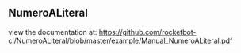 ## NumeroALiteral

 view the documentation at: https://github.com/rocketbot-cl/NumeroALiteral/blob/master/example/Manual_NumeroALiteral.pdf